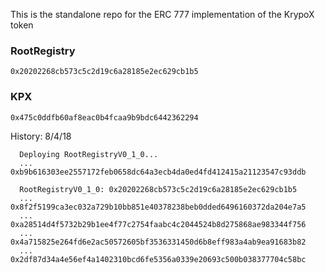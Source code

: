 This is the standalone repo for the ERC 777 implementation of the KrypoX token

### RootRegistry

`0x20202268cb573c5c2d19c6a28185e2ec629cb1b5`

### KPX

`0x475c0ddfb60af8eac0b4fcaa9b9bdc6442362294`

History:
8/4/18

```
  Deploying RootRegistryV0_1_0...
  ... 0xb9b616303ee2557172feb0658dc64a3ecb4da0ed4fd412415a21123547c93ddb

  RootRegistryV0_1_0: 0x20202268cb573c5c2d19c6a28185e2ec629cb1b5
  ... 0x8f2f5199ca3ec032a729b10bb851e40378238beb0dded6496160372da204e7a5
  ... 0xa28514d4f5732b29b1ee4f77c2754faabc4c2044524b8d275868ae983344f756
  ... 0x4a715825e264fd6e2ac50572605bf3536331450d6b8eff983a4ab9ea91683b82
  ... 0x2df87d34a4e56ef4a1402310bcd6fe5356a0339e20693c500b038377704c58bc
```
